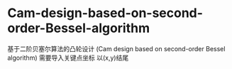 # Cam-design-based-on-second-order-Bessel-algorithm
基于二阶贝塞尔算法的凸轮设计 (Cam design based on second-order Bessel algorithm)
需要导入关键点坐标 以(x,y)结尾
